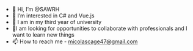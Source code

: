 - 👋 Hi, I’m @SAWRH
- 👀 I’m interested in C# and Vue.js
- 🌱 I am in my third year of university
- 💞️I am looking for opportunities to collaborate with professionals and I want to learn new things
- 📫 How to reach me - micolascage47@gmail.com

<!---

--->
